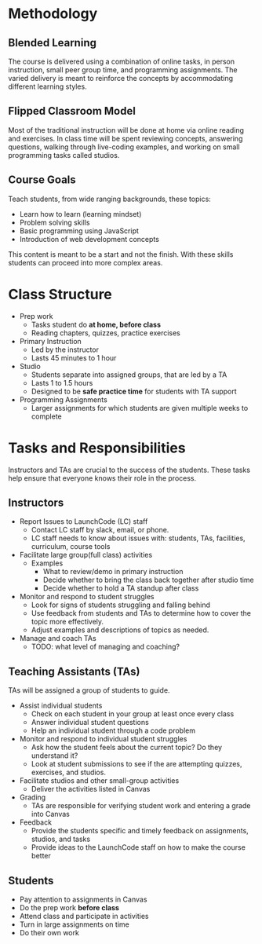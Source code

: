 # Methodology

## Blended Learning
The course is delivered using a combination of online tasks, in person instruction, small peer group time, and programming assignments. The varied delivery is meant to reinforce the concepts by accommodating different learning styles.

## Flipped Classroom Model
Most of the traditional instruction will be done at home via online reading and exercises. In class time will be spent reviewing concepts, answering questions, walking through live-coding examples, and working on small programming tasks called studios.

## Course Goals
Teach students, from wide ranging backgrounds, these topics:
* Learn how to learn (learning mindset)
* Problem solving skills
* Basic programming using JavaScript
* Introduction of web development concepts

This content is meant to be a start and not the finish. With these skills students can proceed into more complex areas.

# Class Structure
* Prep work
  * Tasks student do **at home, before class**
  * Reading chapters, quizzes, practice exercises
* Primary Instruction
  * Led by the instructor
  * Lasts 45 minutes to 1 hour
* Studio
  * Students separate into assigned groups, that are led by a TA
  * Lasts 1 to 1.5 hours
  * Designed to be **safe practice time** for students with TA support
* Programming Assignments
  * Larger assignments for which students are given multiple weeks to complete

# Tasks and Responsibilities
Instructors and TAs are crucial to the success of the students. These tasks help ensure that everyone knows
their role in the process.

## Instructors
* Report Issues to LaunchCode (LC) staff
  * Contact LC staff by slack, email, or phone.
  * LC staff needs to know about issues with: students, TAs, facilities, curriculum, course tools
* Facilitate large group(full class) activities
  * Examples
    * What to review/demo in primary instruction
    * Decide whether to bring the class back together after studio time
    * Decide whether to hold a TA standup after class
* Monitor and respond to student struggles
  * Look for signs of students struggling and falling behind
  * Use feedback from students and TAs to determine how to cover the topic more effectively.
  * Adjust examples and descriptions of topics as needed.
* Manage and coach TAs
  * TODO: what level of managing and coaching?

## Teaching Assistants (TAs)
TAs will be assigned a group of students to guide.
* Assist individual students
  * Check on each student in your group at least once every class
  * Answer individual student questions
  * Help an individual student through a code problem
* Monitor and respond to individual student struggles
  * Ask how the student feels about the current topic? Do they understand it?
  * Look at student submissions to see if the are attempting quizzes, exercises, and studios.
* Facilitate studios and other small-group activities
  * Deliver the activities listed in Canvas
* Grading
  * TAs are responsible for verifying student work and entering a grade into Canvas
* Feedback
  * Provide the students specific and timely feedback on assignments, studios, and tasks
  * Provide ideas to the LaunchCode staff on how to make the course better

## Students
* Pay attention to assignments in Canvas
* Do the prep work **before class**
* Attend class and participate in activities
* Turn in large assignments on time
* Do their own work

